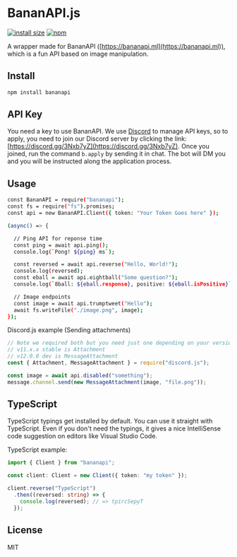 # BananAPI.js
[![install size](https://packagephobia.now.sh/badge?p=bananapi)](https://packagephobia.now.sh/result?p=bananapi)
[![npm](https://img.shields.io/npm/v/bananapi.svg)](https://npmjs.com/package/bananapi)

A wrapper made for BananAPI ([https://bananapi.ml](https://bananapi.ml)), which is a fun API based on image manipulation.

## Install
```sh
npm install bananapi
```

## API Key
You need a key to use BananAPI. We use [Discord](https://discordapp.com) to manage API keys, so to apply, you need to join our Discord server by clicking the link: [https://discord.gg/3Nxb7yZ](https://discord.gg/3Nxb7yZ). Once you joined, run the command `b.apply` by sending it in chat. The bot will DM you and you will be instructed along the application process.

## Usage
```sh
const BananAPI = require("bananapi");
const fs = require("fs").promises;
const api = new BananAPI.Client({ token: "Your Token Goes here" });

(async() => {

  // Ping API for reponse time
  const ping = await api.ping();
  console.log(`Pong! ${ping} ms`);

  const reversed = await api.reverse("Hello, World!");
  console.log(reversed);
  const eball = await api.eightball("Some question?");
  console.log(`8ball: ${eball.response}, positive: ${eball.isPositive}`);

  // Image endpoints
  const image = await api.trumptweet("Hello");
  await fs.writeFile("./image.png", image);
});
```

Discord.js example (Sending attachments)

```js
// Note we required both but you need just one depending on your version
// v11.x.x stable is Attachment
// v12.0.0 dev is MessageAttachment
const { Attachment, MessageAttachment } = require("discord.js");

const image = await api.disabled("something");
message.channel.send(new MessageAttachment(image, "file.png"));
```

## TypeScript
TypeScript typings get installed by default. You can use it straight with TypeScript. Even if you don't need the typings, it gives a nice IntelliSense code suggestion on editors like Visual Studio Code.

TypeScript example:
```typescript
import { Client } from "bananapi";

const client: Client = new Client({ token: "my token" });

client.reverse("TypeScript")
  .then((reversed: string) => {
    console.log(reversed); // => tpircSepyT
  });
```

## License
MIT
